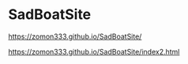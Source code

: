 # SadBoatSite
https://zomon333.github.io/SadBoatSite/


https://zomon333.github.io/SadBoatSite/index2.html
